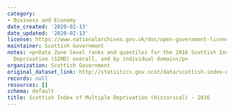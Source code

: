 ```yaml
---
category:
- Business and Economy
date_created: '2020-02-13'
date_updated: '2020-02-13'
license: https://www.nationalarchives.gov.uk/doc/open-government-licence/version/3/
maintainer: Scottish Government
notes: <p>Data Zone level ranks and quantiles for the 2016 Scottish Index of Multiple
  Deprivation (SIMD) overall, and by individual domain</p>
organization: Scottish Government
original_dataset_link: http://statistics.gov.scot/data/scottish-index-of-multiple-deprivation-historical-ii
records: null
resources: []
schema: default
title: Scottish Index of Multiple Deprivation (Historical) - 2016
---
```

